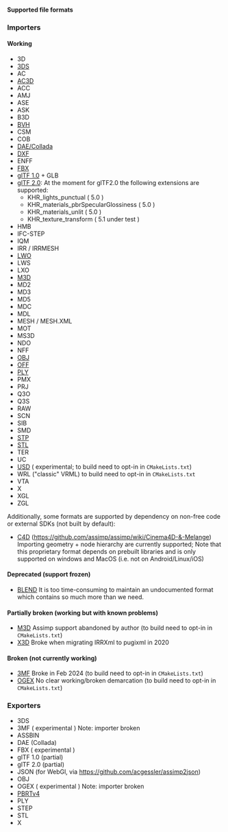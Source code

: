#### Supported file formats ####

### Importers

#### Working
- 3D
- [3DS](https://en.wikipedia.org/wiki/.3ds)
- AC
- [AC3D](https://en.wikipedia.org/wiki/AC3D)
- ACC
- AMJ
- ASE
- ASK
- B3D
- [BVH](https://en.wikipedia.org/wiki/Biovision_Hierarchy)
- CSM
- COB
- [DAE/Collada](https://en.wikipedia.org/wiki/COLLADA)
- [DXF](https://en.wikipedia.org/wiki/AutoCAD_DXF)
- ENFF
- [FBX](https://en.wikipedia.org/wiki/FBX)
- [glTF 1.0](https://en.wikipedia.org/wiki/GlTF#glTF_1.0) + GLB
- [glTF 2.0](https://en.wikipedia.org/wiki/GlTF#glTF_2.0):
  At the moment for glTF2.0 the following extensions are supported:
  + KHR_lights_punctual ( 5.0 )
  + KHR_materials_pbrSpecularGlossiness ( 5.0 )
  + KHR_materials_unlit ( 5.0 )
  + KHR_texture_transform ( 5.1 under test )
- HMB
- IFC-STEP
- IQM
- IRR / IRRMESH
- [LWO](https://en.wikipedia.org/wiki/LightWave_3D)
- LWS
- LXO
- [M3D](https://bztsrc.gitlab.io/model3d)
- MD2
- MD3
- MD5
- MDC
- MDL
- MESH / MESH.XML
- MOT
- MS3D
- NDO
- NFF
- [OBJ](https://en.wikipedia.org/wiki/Wavefront_.obj_file)
- [OFF](https://en.wikipedia.org/wiki/OFF_(file_format))
- [PLY](https://en.wikipedia.org/wiki/PLY_(file_format))
- PMX
- PRJ
- Q3O
- Q3S
- RAW
- SCN
- SIB
- SMD
- [STP](https://en.wikipedia.org/wiki/ISO_10303-21)
- [STL](https://en.wikipedia.org/wiki/STL_(file_format))
- TER
- UC
- [USD](https://en.wikipedia.org/wiki/Universal_Scene_Description) ( experimental; to build need to opt-in in `CMakeLists.txt`)
- WRL ("classic" VRML) to build need to opt-in in `CMakeLists.txt`
- VTA
- X
- XGL
- ZGL

Additionally, some formats are supported by dependency on non-free code or external SDKs (not built by default):

- [C4D](https://en.wikipedia.org/wiki/Cinema_4D) (https://github.com/assimp/assimp/wiki/Cinema4D-&-Melange) Importing geometry + node hierarchy are currently supported;
    Note that this proprietary format depends on prebuilt libraries and is only supported on windows and MacOS
    (i.e. not on Android/Linux/iOS)

#### Deprecated (support frozen)
- [BLEND](https://en.wikipedia.org/wiki/.blend_(file_format)) It is too time-consuming to maintain an undocumented format which contains so much more than we need.

#### Partially broken (working but with known problems)
- [M3D](https://bztsrc.gitlab.io/model3d/) Assimp support abandoned by author (to build need to opt-in in `CMakeLists.txt`)
- [X3D](https://en.wikipedia.org/wiki/X3D) Broke when migrating IRRXml to pugixml in 2020

#### Broken (not currently working)
- [3MF](https://en.wikipedia.org/wiki/3D_Manufacturing_Format) Broke in Feb 2024 (to build need to opt-in in `CMakeLists.txt`)
- [OGEX](https://en.wikipedia.org/wiki/Open_Game_Engine_Exchange) No clear working/broken demarcation (to build need to opt-in in `CMakeLists.txt`)

### Exporters

- 3DS
- 3MF ( experimental ) Note: importer broken
- ASSBIN
- DAE (Collada)
- FBX ( experimental )
- glTF 1.0 (partial)
- glTF 2.0 (partial)
- JSON (for WebGl, via https://github.com/acgessler/assimp2json)
- OBJ
- OGEX ( experimental ) Note: importer broken
- [PBRTv4](https://github.com/mmp/pbrt-v4)
- PLY
- STEP
- STL
- X
